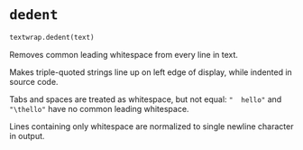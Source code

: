 # `dedent`

```python
textwrap.dedent(text)
```

Removes common leading whitespace from every line in text.

Makes triple-quoted strings line up on left edge of display, while indented in source code.

Tabs and spaces are treated as whitespace, but not equal: `"  hello"` and `"\thello"` have no common leading whitespace.

Lines containing only whitespace are normalized to single newline character in output.
